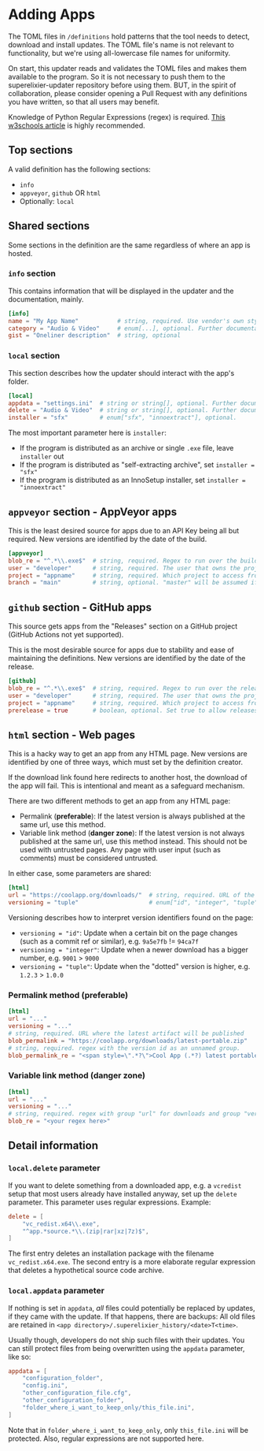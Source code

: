 # Adding Apps

The TOML files in ``/definitions`` hold patterns that the tool needs to detect, download and install updates. The TOML 
file's name is not relevant to functionality, but we're using all-lowercase file names for uniformity.

On start, this updater reads and validates the TOML files and makes them available to the program. So it is not
necessary to push them to the superelixier-updater repository before using them. BUT, in the spirit of collaboration,
please consider opening a Pull Request with any definitions you have written, so that all users may benefit. 

Knowledge of Python Regular Expressions (regex) is required.
[This w3schools article](https://www.w3schools.com/python/python_regex.asp) is highly recommended.

## Top sections
A valid definition has the following sections:
- ``info``
- ``appveyor``, ``github`` OR ``html``
- Optionally: ``local``

## Shared sections

Some sections in the definition are the same regardless of where an app is hosted.

### ``info`` section
This contains information that will be displayed in the updater and the documentation, mainly.

```toml
[info]
name = "My App Name"           # string, required. Use vendor's own stylization. Will be used to select this app
category = "Audio & Video"     # enum[...], optional. Further documentation below
gist = "Oneliner description"  # string, optional
```

### ``local`` section
This section describes how the updater should interact with the app's folder.  
```toml
[local]
appdata = "settings.ini"  # string or string[], optional. Further documentation below
delete = "Audio & Video"  # string or string[], optional. Further documentation below
installer = "sfx"         # enum["sfx", "innoextract"], optional. 
```
The most important parameter here is ``installer``:
- If the program is distributed as an archive or single ``.exe`` file, leave ``installer`` out
- If the program is distributed as "self-extracting archive", set ``installer = "sfx"``
- If the program is distributed as an InnoSetup installer, set ``installer = "innoextract"``

## ``appveyor`` section - AppVeyor apps
This is the least desired source for apps due to an API Key being all but required. New versions are identified by the
date of the build.
```toml
[appveyor]
blob_re = "^.*\\.exe$"  # string, required. Regex to run over the build artifact names
user = "developer"      # string, required. The user that owns the project
project = "appname"     # string, required. Which project to access from the user
branch = "main"         # string, optional. "master" will be assumed if not set
```

## ``github`` section - GitHub apps
This source gets apps from the "Releases" section on a GitHub project (GitHub Actions not yet supported).

This is the most desirable source for apps due to stability and ease of maintaining the definitions. New versions are
identified by the date of the release.
```toml
[github]
blob_re = "^.*\\.exe$"  # string, required. Regex to run over the release artifact names
user = "developer"      # string, required. The user that owns the project
project = "appname"     # string, required. Which project to access from the user
prerelease = true       # boolean, optional. Set true to allow releases that are tagged as pre-release
```

## ``html`` section - Web pages

This is a hacky way to get an app from any HTML page. New versions are identified by one of three ways, which must set
by the definition creator.

If the download link found here redirects to another host, the download of the app will fail. This is intentional and
meant as a safeguard mechanism.

There are two different methods to get an app from any HTML page:
- Permalink (**preferable**): If the latest version is always published at the same url, use this method.
- Variable link method (**danger zone**): If the latest version is not always published at the same url, use this method instead.
  This should not be used with untrusted pages. Any page with user input (such as comments) must be considered untrusted.

In either case, some parameters are shared:
```toml
[html]
url = "https://coolapp.org/downloads/"  # string, required. URL of the HTML page to parse
versioning = "tuple"                    # enum["id", "integer", "tuple"] how the app is versioned on the page
```
Versioning describes how to interpret version identifiers found on the page:
- ``versioning = "id"``: Update when a certain bit on the page changes (such as a commit ref or similar), e.g. ``9a5e7fb`` != ``94ca7f``
- ``versioning = "integer"``: Update when a newer download has a bigger number, e.g. ``9001`` > ``9000``
- ``versioning = "tuple"``: Update when the "dotted" version is higher, e.g. ``1.2.3`` > ``1.0.0``

### Permalink method (preferable)
```toml
[html]
url = "..."
versioning = "..."
# string, required. URL where the latest artifact will be published
blob_permalink = "https://coolapp.org/downloads/latest-portable.zip"
# string, required. regex with the version id as an unnamed group.
blob_permalink_re = "<span style=\".*?\">Cool App (.*?) latest portable ZIP</span>"
```

### Variable link method (danger zone)
```toml
[html]
url = "..."
versioning = "..."
# string, required. regex with group "url" for downloads and group "ver" for version IDs
blob_re = "<your regex here>"
```

## Detail information
### ``local.delete`` parameter
If you want to delete something from a downloaded app, e.g. a ``vcredist`` setup that most users already have installed
anyway, set up the ``delete`` parameter. This parameter uses regular expressions. Example:

```toml
delete = [
    "vc_redist.x64\\.exe",
    "^app.*source.*\\.(zip|rar|xz|7z)$",
]
```

The first entry deletes an installation package with the filename ``vc_redist.x64.exe``.
The second entry is a more elaborate regular expression that deletes a hypothetical source code archive.

### ``local.appdata`` parameter

If nothing is set in ``appdata``, *all* files could potentially be replaced by updates, if they came with the update.
If that happens, there are backups: All old files are retained in
``<app directory>/.superelixier_history/<date>T<time>``.

Usually though, developers do not ship such files with their updates. You can still protect files from being overwritten
using the ``appdata`` parameter, like so:

```toml
appdata = [
    "configuration_folder",
    "config.ini",
    "other_configuration_file.cfg",
    "other_configuration_folder",
    "folder_where_i_want_to_keep_only/this_file.ini",
]
``` 

Note that in ``folder_where_i_want_to_keep_only``, only ``this_file.ini`` will be protected. Also, regular expressions
are not supported here.
